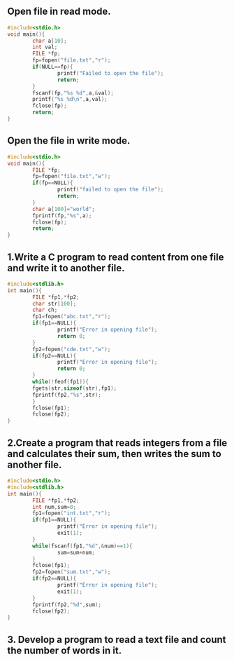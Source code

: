 ## Open file in read mode.
```c
#include<stdio.h>
void main(){
        char a[10];
        int val;
        FILE *fp;
        fp=fopen("file.txt","r");
        if(NULL==fp){
                printf("Failed to open the file");
                return;
        }
        fscanf(fp,"%s %d",a,&val);
        printf("%s %d\n",a,val);
        fclose(fp);
        return;
}
```
## Open the file in write mode.
```c
#include<stdio.h>
void main(){
        FILE *fp;
        fp=fopen("file.txt","w");
        if(fp==NULL){
                printf("failed to open the file");
                return;
        }
        char a[100]="world";
        fprintf(fp,"%s",a);
        fclose(fp);
        return;
}
```
## 1.Write a C program to read content from one file and write it to another file.
```c
#include<stdlib.h>
int main(){
        FILE *fp1,*fp2;
        char str[100];
        char ch;
        fp1=fopen("abc.txt","r");
        if(fp1==NULL){
                printf("Error in opening file");
                return 0;
        }
        fp2=fopen("cde.txt","w");
        if(fp2==NULL){
                printf("Error in opening file");
                return 0;
        }
        while(!feof(fp1)){
        fgets(str,sizeof(str),fp1);
        fprintf(fp2,"%s",str);
        }
        fclose(fp1);
        fclose(fp2);
}
```
## 2.Create a program that reads integers from a file and calculates their sum, then writes the sum to another file.
```c
#include<stdio.h>
#include<stdlib.h>
int main(){
        FILE *fp1,*fp2;
        int num,sum=0;
        fp1=fopen("int.txt","r");
        if(fp1==NULL){
                printf("Error in opening file");
                exit(1);
        }
        while(fscanf(fp1,"%d",&num)==1){
                sum=sum+num;
        }
        fclose(fp1);
        fp2=fopen("sum.txt","w");
        if(fp2==NULL){
                printf("Error in opening file");
                exit(1);
        }
        fprintf(fp2,"%d",sum);
        fclose(fp2);
}
```
## 3. Develop a program to read a text file and count the number of words in it.
```c


